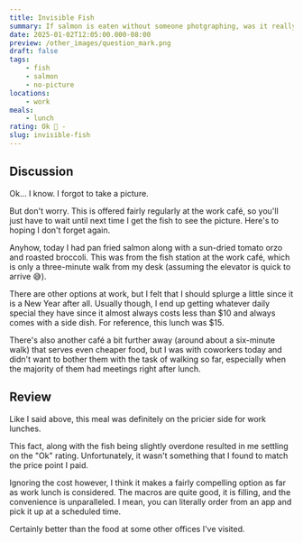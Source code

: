 ```yaml
---
title: Invisible Fish
summary: If salmon is eaten without someone photgraphing, was it really eaten
date: 2025-01-02T12:05:00.000-08:00
preview: /other_images/question_mark.png
draft: false
tags:
    - fish
    - salmon
    - no-picture
locations:
    - work
meals:
    - lunch
rating: Ok 🫤 -
slug: invisible-fish
---
```


## Discussion

Ok... I know. I forgot to take a picture.

But don't worry. This is offered fairly regularly at the work café, so you'll
just have to wait until next time I get the fish to see the picture. Here's to
hoping I don't forget again.

Anyhow, today I had pan fried salmon along with a sun-dried tomato orzo and
roasted broccoli. This was from the fish station at the work café, which is only
a three-minute walk from my desk (assuming the elevator is quick to arrive 😅).

There are other options at work, but I felt that I should splurge a little since
it is a New Year after all. Usually though, I end up getting whatever daily
special they have since it almost always costs less than $10 and always comes
with a side dish. For reference, this lunch was $15.

There's also another café a bit further away (around about a 
six-minute walk) that serves even cheaper food, but I was with coworkers today
and didn't want to bother them with the task of walking so far, especially when
the majority of them had meetings right after lunch.

## Review

Like I said above, this meal was definitely on the pricier side for work lunches.

This fact, along with the fish being slightly overdone resulted in me settling
on the "Ok" rating. Unfortunately, it wasn't something that I found to match the
price point I paid.

Ignoring the cost however, I think it makes a fairly compelling option as far as
work lunch is considered. The macros are quite good, it is filling, and the
convenience is unparalleled. I mean, you can literally order from an app and
pick it up at a scheduled time.

Certainly better than the food at some other offices I've visited.